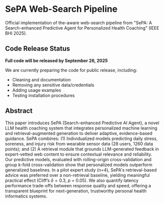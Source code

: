 # SePA Web-Search Pipeline

Official implementation of the-aware web-search pipeline from "SePA: A Search-enhanced Predictive Agent for Personalized Health Coaching" (IEEE BHI 2025).

## Code Release Status
**Full code will be released by September 26, 2025**

We are currently preparing the code for public release, including:
- Cleaning and documentation
- Removing any sensitive data/credentials  
- Adding usage examples
- Testing installation procedures

## Abstract
This paper introduces SePA (Search-enhanced Predictive AI Agent), a novel LLM health coaching system that integrates personalized machine learning and retrieval-augmented generation to deliver adaptive, evidence-based guidance. SePA combines: (1) Individualized models predicting daily stress, soreness, and injury risk from wearable sensor data (28 users, 1260 data points); and (2) A retrieval module that grounds LLM-generated feedback in expert-vetted web content to ensure contextual relevance and reliability. Our predictive models, evaluated with rolling-origin cross-validation and group k-fold cross-validation show that personalized models outperform generalized baselines. In a pilot expert study (n=4), SePA's retrieval-based advice was preferred over a non-retrieval baseline, yielding meaningful practical effect (Cliff’s $\delta = 0.3$, *p* = 0.05). We also quantify latency performance trade-offs between response quality and speed, offering a transparent blueprint for next-generation, trustworthy personal health informatics systems.
